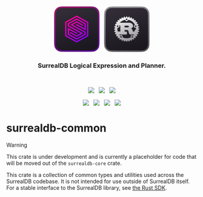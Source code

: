 <br>

<p align="center">
    <img width=120 src="https://raw.githubusercontent.com/surrealdb/icons/main/surreal.svg" />
    &nbsp;
    <img width=120 src="https://raw.githubusercontent.com/surrealdb/icons/main/rust.svg" />
</p>

<h3 align="center">SurrealDB Logical Expression and Planner.</h3>

<br>

<p align="center">
    <a href="https://docs.rs/surrealdb-common/latest/surrealdb_common/"><img src="https://img.shields.io/badge/docs.rs-view-f4c153.svg?style=flat-square"></a>
    &nbsp;
	<a href="https://crates.io/crates/surrealdb-common"><img src="https://img.shields.io/crates/v/surrealdb-common?color=dca282&style=flat-square"></a>
	&nbsp;
	<a href="https://crates.io/crates/surrealdb-common"><img src="https://img.shields.io/crates/d/surrealdb-common?style=flat-square"></a>
</p>

<p align="center">
    <a href="https://surrealdb.com/discord"><img src="https://img.shields.io/discord/902568124350599239?label=discord&style=flat-square&color=5a66f6"></a>
    &nbsp;
    <a href="https://twitter.com/surrealdb"><img src="https://img.shields.io/badge/x-follow_us-000000.svg?style=flat-square"></a>
    &nbsp;
    <a href="https://www.linkedin.com/company/surrealdb/"><img src="https://img.shields.io/badge/linkedin-connect_with_us-0a66c2.svg?style=flat-square"></a>
    &nbsp;
    <a href="https://www.youtube.com/@surrealdb"><img src="https://img.shields.io/badge/youtube-subscribe-fc1c1c.svg?style=flat-square"></a>
</p>

# surrealdb-common

> [!WARNING]
> This crate is under development and is currently a placeholder for code that will be moved out of
> the `surrealdb-core` crate. 

This crate is a collection of common types and utilities used across the SurrealDB codebase. It is
not intended for use outside of SurrealDB itself. For a stable interface to the SurrealDB library,
see [the Rust SDK](https://crates.io/crates/surrealdb).
